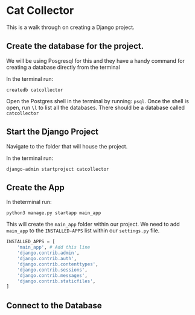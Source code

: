 # Cat Collector

This is a walk through on creating a Django project.

## Create the database for the project.  

We will be using Posgresql for this and they have a handy command for creating a database directly from the terminal

In the terminal run:

```
createdb catcollector
```

Open the Postgres shell in the terminal by running: `psql`.  Once the shell is open, run `\l` to list all the databases. There should be a database called `catcollector`

## Start the Django Project

Navigate to the folder that will house the project.  

In the terminal run:

```
django-admin startproject catcollector
```

## Create the App

In theterminal run:
```
python3 manage.py startapp main_app
```

This will create the `main_app` folder within our project.  We need to add `main_app` to the `INSTALLED-APPS` list within our `settings.py` file.

```python
INSTALLED_APPS = [
	'main_app', # Add this line
	'django.contrib.admin',
	'django.contrib.auth',
	'django.contrib.contenttypes',
	'django.contrib.sessions',
	'django.contrib.messages',
	'django.contrib.staticfiles',
]
```

## Connect to the Database




